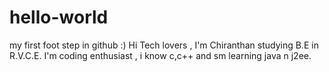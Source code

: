 # hello-world
my first foot step in github :)
Hi Tech lovers , I'm Chiranthan studying B.E in R.V.C.E. I'm coding enthusiast , i know c,c++ and sm learning java n j2ee.
